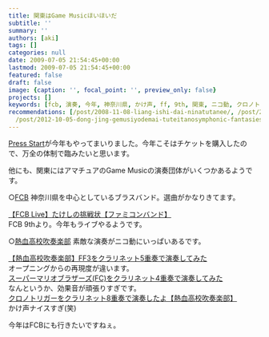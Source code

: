 ```yaml
---
title: 関東はGame Musicほいほいだ
subtitle: ''
summary: ''
authors: [aki]
tags: []
categories: null
date: 2009-07-05 21:54:45+00:00
lastmod: 2009-07-05 21:54:45+00:00
featured: false
draft: false
image: {caption: '', focal_point: '', preview_only: false}
projects: []
keywords: [fcb, 演奏, 今年, 神奈川県, かけ声, ff, 9th, 関東, ニコ動, クロノトリガー]
recommendations: [/post/2008-11-08-liang-ishi-dai-ninatutanee/, /post/2012-09-24-sheng-yan-zou-henoqi-dai-tojia-zhi/,
  /post/2012-10-05-dong-jing-gemusiyodemai-tuteitanosymphonic-fantasies-tokyo-nocdganetutodemai-eru/]
---
```

[Press Start](http://fami-web.jp/pressstart/)が今年もやってまいりました。今年こそはチケットを購入したので、万全の体制で臨みたいと思います。

他にも、関東にはアマチュアのGame Musicの演奏団体がいくつかあるようです。

○[FCB](http://famicomband.org/) 神奈川県を中心としているブラスバンド。選曲がかなりきてます。

[【FCB Live】たけしの挑戦状【ファミコンバンド】](http://www.nicovideo.jp/watch/sm7510496)  
FCB 9thより。今年もライブやるようです。

○[熱血高校吹奏楽部](http://neket.web.fc2.com/) 素敵な演奏がニコ動にいっぱいあるです。

[【熱血高校吹奏楽部】FF3をクラリネット5重奏で演奏してみた](http://www.smilevideo.jp/view/4164844/200016)  
オープニングからの再現度が違います。  
[スーパーマリオブラザーズ(FC)をクラリネット4重奏で演奏してみた](http://www.smilevideo.jp/view/2218641/200016)  
なんというか、効果音が頑張りすぎです。  
[クロノトリガーをクラリネット8重奏で演奏したよ【熱血高校吹奏楽部】](http://www.nicovideo.jp/allegation/sm6650939)  
かけ声ナイスすぎ(笑)

今年はFCBにも行きたいですねぇ。


